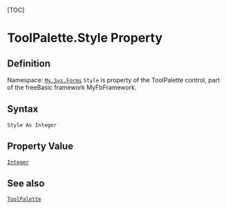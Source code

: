 [TOC]
# ToolPalette.Style Property

## Definition
Namespace: [`My.Sys.Forms`](My.Sys.Forms.md)
`Style` is property of the ToolPalette control, part of the freeBasic framework MyFbFramework.
## Syntax
```freeBasic
Style As Integer
```
## Property Value
[`Integer`]("https://www.freebasic.net/wiki/KeyPgInteger")
## See also
[`ToolPalette`](ToolPalette.md)
